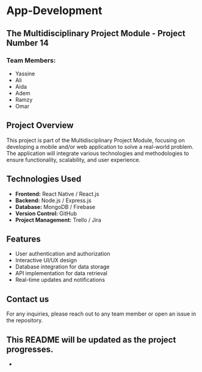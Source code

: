 # App-Development
## The Multidisciplinary Project Module - Project Number 14 

### Team Members:
- Yassine
- Ali
- Aida
- Adem
- Ramzy
- Omar

## Project Overview
This project is part of the Multidisciplinary Project Module, focusing on developing a mobile and/or web application to solve a real-world problem. The application will integrate various technologies and methodologies to ensure functionality, scalability, and user experience.

## Technologies Used
- **Frontend:** React Native / React.js
- **Backend:** Node.js / Express.js
- **Database:** MongoDB / Firebase
- **Version Control:** GitHub
- **Project Management:** Trello / Jira

## Features
- User authentication and authorization
- Interactive UI/UX design
- Database integration for data storage
- API implementation for data retrieval
- Real-time updates and notifications

## Contact us
For any inquiries, please reach out to any team member or open an issue in the repository.

## This README will be updated as the project progresses.
-
